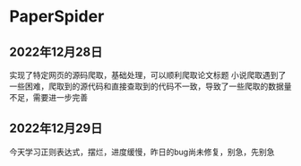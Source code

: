 # PaperSpider
## 2022年12月28日
实现了特定网页的源码爬取，基础处理，可以顺利爬取论文标题
小说爬取遇到了一些困难，爬取到的源代码和直接查取到的代码不一致，导致了一些爬取的数据量不足，需要进一步完善
## 2022年12月29日
今天学习正则表达式，摆烂，进度缓慢，昨日的bug尚未修复，别急，先别急
